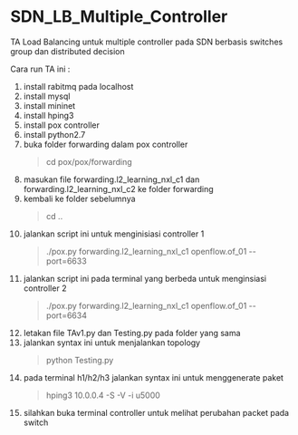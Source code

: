 # SDN_LB_Multiple_Controller
TA Load Balancing untuk multiple controller pada SDN berbasis switches group dan distributed decision

Cara run TA ini :
1.  install rabitmq pada localhost
2.  install mysql
3.  install mininet 
4.  install hping3
5.  install pox controller
6.  install python2.7
7.  buka folder forwarding dalam pox controller
    >cd pox/pox/forwarding
8.  masukan file forwarding.l2_learning_nxl_c1 dan forwarding.l2_learning_nxl_c2 ke folder forwarding
9.  kembali ke folder sebelumnya
    >cd ..
10. jalankan script ini untuk menginisiasi controller 1
    >./pox.py forwarding.l2_learning_nxl_c1 openflow.of_01 --port=6633
11. jalankan script ini pada terminal yang berbeda untuk menginsiasi controller 2 
    >./pox.py forwarding.l2_learning_nxl_c1 openflow.of_01 --port=6634
12. letakan file TAv1.py dan Testing.py pada folder yang sama 
13. jalankan syntax ini untuk menjalankan topology
    >python Testing.py
14. pada terminal h1/h2/h3 jalankan syntax ini untuk menggenerate paket
    >hping3 10.0.0.4 -S -V -i u5000
15. silahkan buka terminal controller untuk melihat perubahan packet pada switch
